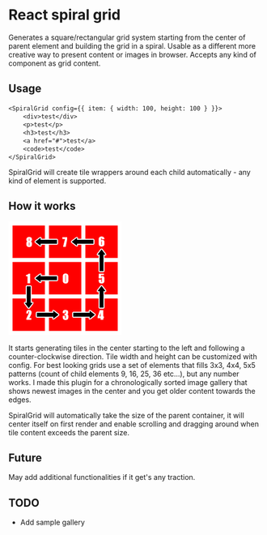 # React spiral grid

Generates a square/rectangular grid system starting from the center of parent element and building the grid in a spiral. Usable as a different more creative way to present content or images in browser. Accepts any kind of component as grid content.

## Usage

```
<SpiralGrid config={{ item: { width: 100, height: 100 } }}>
    <div>test</div>
    <p>test</p>
    <h3>test</h3>
    <a href="#">test</a>
    <code>test</code>
</SpiralGrid>
```

SpiralGrid will create tile wrappers around each child automatically - any kind of element is supported.

## How it works

![Spiral grid direction graphic](https://raw.githubusercontent.com/easwee/react-spiral-grid/master/docs/assets/spiral_direction.png)

It starts generating tiles in the center starting to the left and following a counter-clockwise direction. Tile width and height can be customized with config. For best looking grids use a set of elements that fills 3x3, 4x4, 5x5 patterns (count of child elements 9, 16, 25, 36 etc...), but any number works. I made this plugin for a chronologically sorted image gallery that shows newest images in the center and you get older content towards the edges.

SpiralGrid will automatically take the size of the parent container, it will center itself on first render and enable scrolling and dragging around when tile content exceeds the parent size.

## Future

May add additional functionalities if it get's any traction.

## TODO

- Add sample gallery
